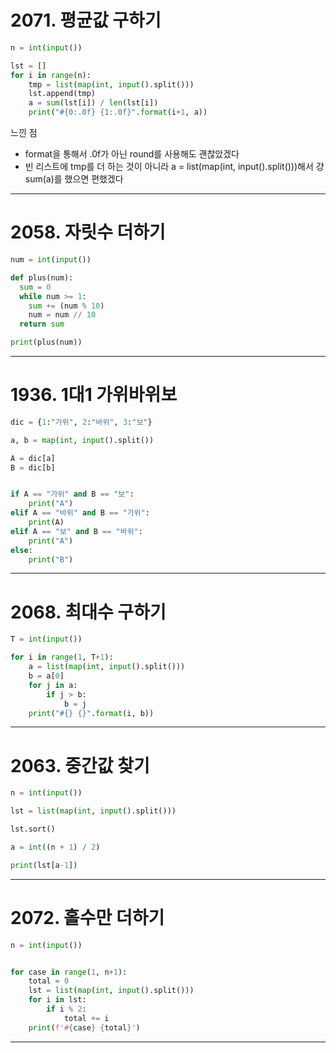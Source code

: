 # 2071. 평균값 구하기
```python
n = int(input())

lst = []
for i in range(n):
    tmp = list(map(int, input().split()))
    lst.append(tmp)
    a = sum(lst[i]) / len(lst[i])
    print("#{0:.0f} {1:.0f}".format(i+1, a))
```
느낀 점
- format을 통해서 .0f가 아닌 round를 사용해도 괜찮았겠다
- 빈 리스트에 tmp를 더 하는 것이 아니라 a = list(map(int, input().split()))해서 걍 sum(a)를 했으면 편했겠다
---


# 2058. 자릿수 더하기
```python
num = int(input())

def plus(num):
  sum = 0
  while num >= 1:
    sum += (num % 10)
    num = num // 10
  return sum

print(plus(num))
```
---


# 1936. 1대1 가위바위보
```python
dic = {1:"가위", 2:"바위", 3:"보"}

a, b = map(int, input().split())

A = dic[a]
B = dic[b]


if A == "가위" and B == "보":
    print("A")
elif A == "바위" and B == "가위":
    print(A)
elif A == "보" and B == "바위":
    print("A")
else:
    print("B")
```
---


# 2068. 최대수 구하기
```python
T = int(input())

for i in range(1, T+1):
    a = list(map(int, input().split()))
    b = a[0]
    for j in a:
        if j > b:
            b = j
    print("#{} {}".format(i, b))
```
---


# 2063. 중간값 찾기
```python
n = int(input())

lst = list(map(int, input().split()))   

lst.sort()

a = int((n + 1) / 2)

print(lst[a-1])
```
---


# 2072. 홀수만 더하기
```python
n = int(input())


for case in range(1, n+1):
    total = 0
    lst = list(map(int, input().split()))   
    for i in lst:
        if i % 2:
            total += i
    print(f'#{case} {total}')
```
---